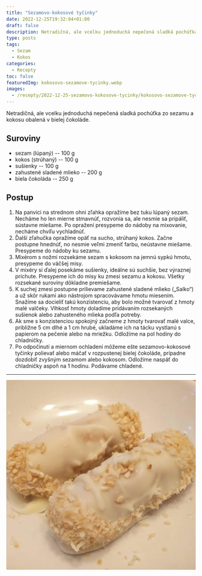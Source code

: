 ```yaml
---
title: "Sezamovo-kokosové tyčinky"
date: 2022-12-25T19:32:04+01:00
draft: false
description: Netradičná, ale vcelku jednoduchá nepečená sladká pochúťka zo sezamu a kokosu obalená v bielej čokoláde.
type: posts
tags:
  - Sezam
  - Kokos
categories:
  - Recepty
toc: false
featuredImg: kokosovo-sezamove-tycinky.webp
images:
  - /recepty/2022-12-25-sezamovo-kokosove-tycinky/kokosovo-sezamove-tycinky.webp
---
```


Netradičná, ale vcelku jednoduchá nepečená sladká pochúťka zo sezamu a kokosu obalená v bielej čokoláde.

## Suroviny

- sezam (lúpaný) -- 100 g
- kokos (strúhaný) -- 100 g
- sušienky -- 100 g
- zahustené sladené mlieko -- 200 g
- biela čokoláda -- 250 g

## Postup

1. Na panvici na strednom ohni zľahka opražíme bez tuku lúpaný sezam. Necháme ho len mierne stmavnúť, rozvonia sa, ale nesmie sa pripáliť, sústavne miešame. Po opražení presypeme do nádoby na mixovanie, necháme chvíľu vychladnúť.
2. Ďalší zľahučka opražíme opäť na sucho, strúhaný kokos. Začne postupne hnednúť, no nesmie veľmi zmeniť farbu, neústavne miešame. Presypeme do nádoby ku sezamu.
3. Mixérom s nožmi rozsekáme sezam s kokosom na jemnú sypkú hmotu, presypeme do väčšej misy.
4. V mixéry si ďalej posekáme sušienky, ideálne sú suchšie, bez výraznej príchute. Presypeme ich do misy ku zmesi sezamu a kokosu. Všetky rozsekané suroviny dôkladne premiešame.
5. K suchej zmesi postupne prilievame zahustené sladené mlieko („Salko“) a už skôr rukami ako nástrojom spracovávame hmotu miesením. Snažíme sa docieliť takú konzistenciu, aby bolo možné tvarovať z hmoty malé valčeky. Vlhkosť hmoty doladíme pridávaním rozsekaných sušienok alebo zahusteného mlieka podľa potreby.
6. Ak sme s konzistenciou spokojný začneme z hmoty tvarovať malé valce, približne 5 cm dlhé a 1 cm hrubé, ukladáme ich na tácku vystlanú s papierom na pečenie alebo na mriežku. Odložíme na pol hodiny do chladničky.
7. Po odpočinutí a miernom ochladení môžeme ešte sezamovo-kokosové tyčinky polievať alebo máčať v rozpustenej bielej čokoláde, prípadne dozdobiť zvyšným sezamom alebo kokosom. Odložíme naspäť do chladničky aspoň na 1 hodinu. Podávame chladené.

---

![Sezamovo-kokosové tyčinky](kokosovo-sezamove-tycinky.webp "Sezamovo-kokosové tyčinky (autor: zwieratko, 2022)")
